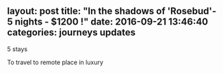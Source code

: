layout: post
title:  "In the shadows of 'Rosebud'- 5 nights - $1200 !"
date:   2016-09-21 13:46:40
categories: journeys updates
---

5 stays 

To travel to remote place in luxury 
